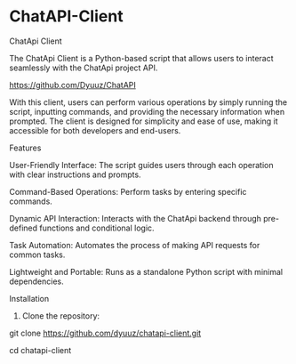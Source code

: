 # ChatAPI-Client

ChatApi Client

The ChatApi Client is a Python-based script that allows users to interact seamlessly with the ChatApi project API.

https://github.com/Dyuuz/ChatAPI

With this client, users can perform various operations by simply running the script, inputting commands, and providing the necessary information when prompted. The client is designed for simplicity and ease of use, making it accessible for both developers and end-users.

Features

User-Friendly Interface: The script guides users through each operation with clear instructions and prompts.

Command-Based Operations: Perform tasks by entering specific commands.

Dynamic API Interaction: Interacts with the ChatApi backend through pre-defined functions and conditional logic.

Task Automation: Automates the process of making API requests for common tasks.

Lightweight and Portable: Runs as a standalone Python script with minimal dependencies.

Installation

1. Clone the repository:

git clone https://github.com/dyuuz/chatapi-client.git

cd chatapi-client
